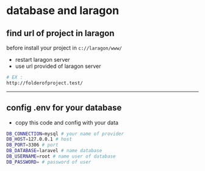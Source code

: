 # database and laragon  

## find url of project in laragon

before install your project in `c://laragon/www/`  
- restart laragon server  
- use url provided of laragon server    
```bash
# EX : 
http://folderofproject.test/
```  

---

## config .env for your database   

- copy this code and config with your data

```bash
DB_CONNECTION=mysql # your name of provider
DB_HOST=127.0.0.1 # host
DB_PORT=3306 # port
DB_DATABASE=laravel # name database
DB_USERNAME=root # name user of database
DB_PASSWORD= # password of user
```  
